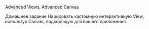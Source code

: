 Advanced Views, Advanced Canvas 

Домашнее задание
Нарисовать кастомную интерактивную View, используя Canvas, подходящую для вашего приложения.
